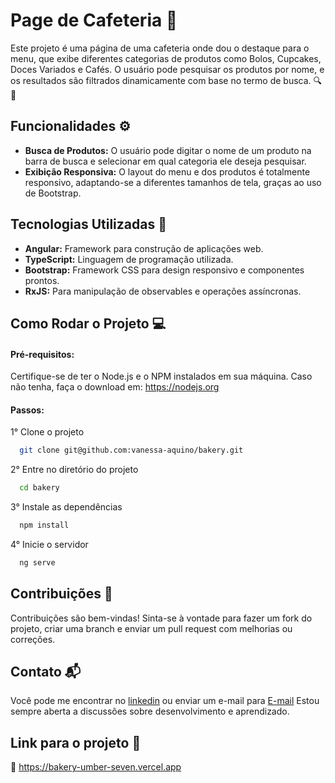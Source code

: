 # Page de Cafeteria 🧁
Este projeto é uma página de uma cafeteria onde dou o destaque para o menu, que exibe diferentes categorias de produtos como Bolos, Cupcakes, Doces Variados e Cafés. O usuário pode pesquisar os produtos por nome, e os resultados são filtrados dinamicamente com base no termo de busca. 🔍🍰


## Funcionalidades ⚙

- **Busca de Produtos:** O usuário pode digitar o nome de um produto na barra de busca e selecionar em qual categoria ele deseja pesquisar.
- **Exibição Responsiva:** O layout do menu e dos produtos é totalmente responsivo, adaptando-se a diferentes tamanhos de tela, graças ao uso de Bootstrap.
## Tecnologias Utilizadas 🚀

- **Angular:** Framework para construção  de aplicações web.
- **TypeScript:** Linguagem de programação utilizada.
- **Bootstrap:** Framework CSS para design responsivo e componentes prontos.
- **RxJS:** Para manipulação de observables e operações assíncronas.



## Como Rodar o Projeto 💻
#### Pré-requisitos:
Certifique-se de ter o Node.js e o NPM instalados em sua máquina. Caso não tenha, faça o download em: https://nodejs.org

#### Passos:
1° Clone o projeto

```bash
  git clone git@github.com:vanessa-aquino/bakery.git
```
2° Entre no diretório do projeto

```bash
  cd bakery
```

3° Instale as dependências

```bash
  npm install
```
4° Inicie o servidor

```bash
  ng serve
```

## Contribuições 🤝

Contribuições são bem-vindas! Sinta-se à vontade para fazer um fork do projeto, criar uma branch e enviar um pull request com melhorias ou correções.


## Contato 📬
Você pode me encontrar no [linkedin](https://www.linkedin.com/in/vanessa-aquino-1b0b29289/) ou enviar um e-mail para [E-mail](mailto:vanessaquinoo@hotmail.com) Estou sempre aberta a discussões sobre desenvolvimento e aprendizado.

## Link para o projeto 🧁
🔗 https://bakery-umber-seven.vercel.app

